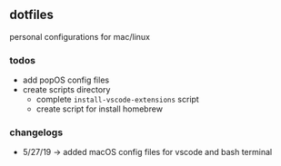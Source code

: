 ## dotfiles
personal configurations for mac/linux

### todos
- add popOS config files
- create scripts directory
	- complete `install-vscode-extensions` script
	- create script for install homebrew

### changelogs
- 5/27/19 -> added macOS config files for vscode and bash terminal